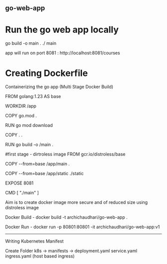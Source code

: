 ## go-web-app

# Run the go web app locally
go build -o main .
./ main

app will run on port 8081 : http://localhost:8081/courses

# Creating Dockerfile
Containerizing the go app (Multi Stage Docker Build)

FROM golang:1.23 AS base

WORKDIR /app

COPY go.mod .

RUN go mod download

COPY . .

RUN go build -o /main .

#first stage - dirtroless image
FROM gcr.io/distroless/base

COPY --from=base /app/main .

COPY --from=base /app/static ./static

EXPOSE 8081

CMD [ "./main" ]

Aim is to create docker image more secure and of reduced size using distroless image

Docker Build - docker build -t archichaudhari/go-web-app .

Docker Run - docker run -p 80801:80801 -it archichaudhari/go-web-app:v1

-----------------------------------------------------------------------------------------------------------------------------------------------------------------------------------------

Writing Kubernetes Manifest

Create Folder k8s -> 
                manifests ->
                  deployment.yaml
                  service.yaml
                  ingress.yaml (host based ingress)


                      
